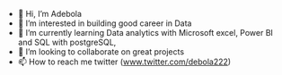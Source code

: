 - 👋 Hi, I’m Adebola
- 👀 I’m interested in building good career in Data
- 🌱 I’m currently learning Data analytics with Microsoft excel, Power BI and SQL with postgreSQL, 
- 💞️ I’m looking to collaborate on great projects
- 📫 How to reach me twitter (www.twitter.com/debola222)

<!---
Adebola222/Adebola222 is a ✨ special ✨ repository because its `README.md` (this file) appears on your GitHub profile.
You can click the Preview link to take a look at your changes.
--->
